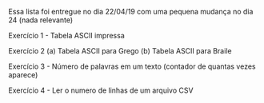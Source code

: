 Essa lista foi entregue no dia 22/04/19 com uma pequena mudança no dia 24 (nada relevante)


Exercício 1 - Tabela ASCII impressa

Exercício 2 (a) Tabela ASCII para Grego
            (b) Tabela ASCII para Braile

Exercício 3 - Número de palavras em um texto (contador de quantas vezes aparece)

Exercício 4 - Ler o numero de linhas de um arquivo CSV

